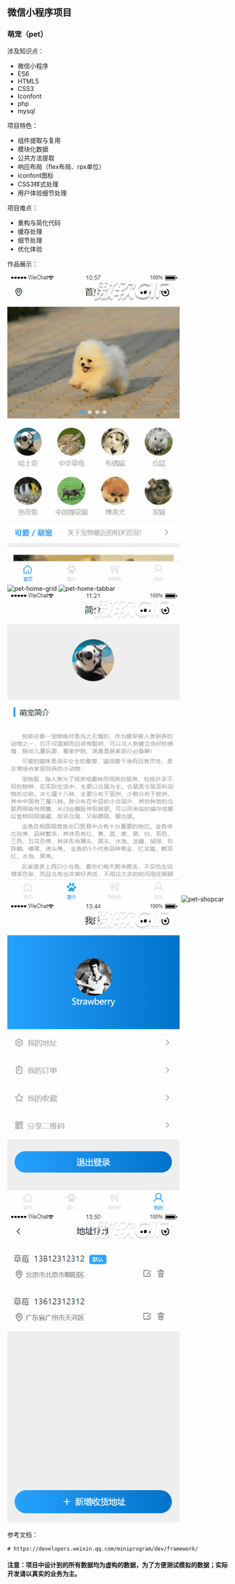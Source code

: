 ## 微信小程序项目

### 萌宠（pet）

涉及知识点：
- 微信小程序
- ES6
- HTML5
- CSS3
- Iconfont
- php
- mysql



项目特色：
- 组件提取与复用
- 模块化数据
- 公共方法提取
- 响应布局（flex布局、rpx单位）
- iconfont图标
- CSS3样式处理
- 用户体验细节处理



项目难点：
- 重构与简化代码
- 缓存处理
- 细节处理
- 优化体验



作品展示：

![pet-home](https://github.com/caicaijun007/xiaocaicai07.github.io/blob/master/pet-home.gif)
![pet-home-grid](https://github.com/caicaijun007/xiaocaicai07.github.io/blob/master/pet-home-grid.gif)
![pet-home-tabbar](https://github.com/caicaijun007/xiaocaicai07.github.io/blob/master/pet-home-tabbar.gif)
![pet-introduction](https://github.com/caicaijun007/xiaocaicai07.github.io/blob/master/pet-introduction.gif)
![pet-shopcar](https://github.com/caicaijun007/xiaocaicai07.github.io/blob/master/pet-shopcar.gif)
![pet-profile](https://github.com/caicaijun007/xiaocaicai07.github.io/blob/master/pet-profile.gif)
![pet-profile-address](https://github.com/caicaijun007/xiaocaicai07.github.io/blob/master/pet-profile-address.gif)


参考文档：
```text
# https://developers.weixin.qq.com/miniprogram/dev/framework/
```



#### 注意：项目中设计到的所有数据均为虚构的数据，为了方便测试模拟的数据；实际开发请以真实的业务为主。